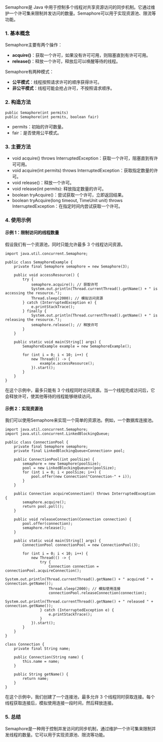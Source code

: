 Semaphore是 Java 中用于控制多个线程对共享资源访问的同步机制。它通过维护一个许可集来限制并发访问的数量。Semaphore可以用于实现资源池、限流等功能。
### 1. 基本概念
Semaphore主要有两个操作：

- **acquire()**：获取一个许可，如果没有许可可用，则阻塞直到有许可可用。
- **release()**：释放一个许可，释放后可以唤醒等待的线程。

Semaphore有两种模式：

- **公平模式**：线程按照请求许可的顺序获得许可。
- **非公平模式**：线程可能会抢占许可，不按照请求顺序。
### 2. 构造方法
```
public Semaphore(int permits)
public Semaphore(int permits, boolean fair)
```

- permits：初始的许可数量。
- fair：是否使用公平模式。
### 3. 主要方法

- void acquire() throws InterruptedException：获取一个许可，阻塞直到有许可可用。
- void acquire(int permits) throws InterruptedException：获取指定数量的许可。
- void release()：释放一个许可。
- void release(int permits): 释放指定数量的许可。
- boolean tryAcquire()：尝试获取一个许可，立即返回结果。
- boolean tryAcquire(long timeout, TimeUnit unit) throws InterruptedException：在指定时间内尝试获取一个许可。
### 4. 使用示例
#### 示例 1：限制访问的线程数量
假设我们有一个资源池，同时只能允许最多 3 个线程访问资源。
```
import java.util.concurrent.Semaphore;

public class SemaphoreExample {
    private final Semaphore semaphore = new Semaphore(3);

    public void accessResource() {
        try {
            semaphore.acquire(); // 获取许可
            System.out.println(Thread.currentThread().getName() + " is accessing the resource.");
            Thread.sleep(2000); // 模拟访问资源
        } catch (InterruptedException e) {
            e.printStackTrace();
        } finally {
            System.out.println(Thread.currentThread().getName() + " is releasing the resource.");
            semaphore.release(); // 释放许可
        }
    }

    public static void main(String[] args) {
        SemaphoreExample example = new SemaphoreExample();

        for (int i = 0; i < 10; i++) {
            new Thread(() -> {
                example.accessResource();
            }).start();
        }
    }
}
```
在这个示例中，最多只能有 3 个线程同时访问资源。当一个线程完成访问后，它会释放许可，使其他等待的线程能够继续访问。
#### 示例 2：实现资源池
我们可以使用Semaphore来实现一个简单的资源池。例如，一个数据库连接池。
```
import java.util.concurrent.Semaphore;
import java.util.concurrent.LinkedBlockingQueue;

public class ConnectionPool {
    private final Semaphore semaphore;
    private final LinkedBlockingQueue<Connection> pool;

    public ConnectionPool(int poolSize) {
        semaphore = new Semaphore(poolSize);
        pool = new LinkedBlockingQueue<>(poolSize);
        for (int i = 0; i < poolSize; i++) {
            pool.offer(new Connection("Connection-" + i));
        }
    }

    public Connection acquireConnection() throws InterruptedException {
        semaphore.acquire();
        return pool.poll();
    }

    public void releaseConnection(Connection connection) {
        pool.offer(connection);
        semaphore.release();
    }

    public static void main(String[] args) {
        ConnectionPool connectionPool = new ConnectionPool(3);

        for (int i = 0; i < 10; i++) {
            new Thread(() -> {
                try {
                    Connection connection = connectionPool.acquireConnection();
                    System.out.println(Thread.currentThread().getName() + " acquired " + connection.getName());
                    Thread.sleep(2000); // 模拟使用连接
                    connectionPool.releaseConnection(connection);
                    System.out.println(Thread.currentThread().getName() + " released " + connection.getName());
                } catch (InterruptedException e) {
                    e.printStackTrace();
                }
            }).start();
        }
    }
}

class Connection {
    private final String name;

    public Connection(String name) {
        this.name = name;
    }

    public String getName() {
        return name;
    }
}
```
在这个示例中，我们创建了一个连接池，最多允许 3 个线程同时获取连接。每个线程获取连接后，模拟使用连接一段时间，然后释放连接。
### 5. 总结
Semaphore是一种用于控制并发访问的同步机制，通过维护一个许可集来限制并发线程的数量。它可以用于实现资源池、限流等功能。
